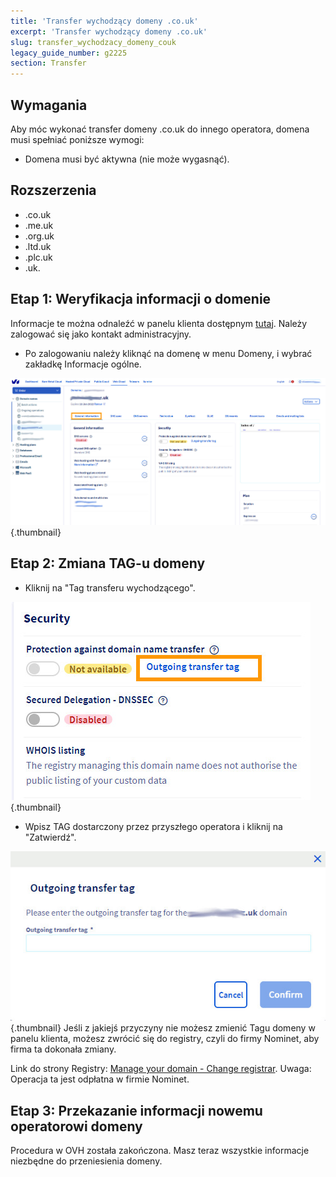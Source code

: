 ```yaml
---
title: 'Transfer wychodzący domeny .co.uk'
excerpt: 'Transfer wychodzący domeny .co.uk'
slug: transfer_wychodzacy_domeny_couk
legacy_guide_number: g2225
section: Transfer
---
```


## Wymagania
Aby móc wykonać transfer domeny .co.uk do innego operatora, domena musi spełniać poniższe wymogi:


- Domena musi być aktywna (nie może wygasnąć).




## Rozszerzenia

- .co.uk
- .me.uk
- .org.uk
- .ltd.uk
- .plc.uk
- .uk.




## Etap 1: Weryfikacja informacji o domenie
Informacje te można odnaleźć w panelu klienta dostępnym [tutaj](https://www.ovh.com/auth/?action=gotomanager&from=https://www.ovh.pl/&ovhSubsidiary=pl).
Należy zalogować się jako kontakt administracyjny.


- Po zalogowaniu należy kliknąć na domenę w menu Domeny, i wybrać zakładkę Informacje ogólne.



![](images/img_4266.jpg){.thumbnail}


## Etap 2: Zmiana TAG-u domeny

- Kliknij na "Tag transferu wychodzącego".



![](images/img_4267.jpg){.thumbnail}

- Wpisz TAG dostarczony przez przyszłego operatora i kliknij na "Zatwierdź".



![](images/img_4268.jpg){.thumbnail}
Jeśli z jakiejś przyczyny nie możesz zmienić Tagu domeny w panelu klienta, możesz zwrócić się do registry, czyli do firmy Nominet, aby firma ta dokonała zmiany. 

Link do strony Registry: 
[Manage your domain - Change registrar](http://www.nominet.org.uk/uk-domain-names/manage-your-domain/change-registrar).
Uwaga: Operacja ta jest odpłatna w firmie Nominet.


## Etap 3: Przekazanie informacji nowemu operatorowi domeny
Procedura w OVH została zakończona. Masz teraz wszystkie informacje niezbędne do przeniesienia domeny.

